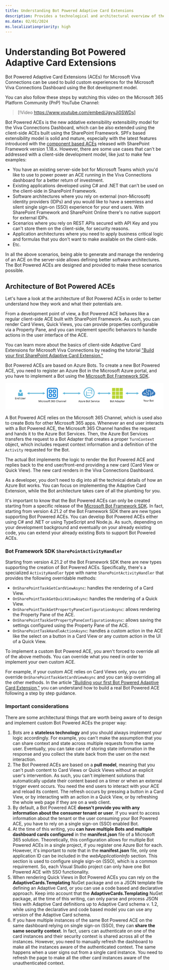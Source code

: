 ```yaml
---
title: Understanding Bot Powered Adaptive Card Extensions
description: Provides a technological and architectural overview of the Bot Powered Adaptive Card Extensions
ms.date: 02/01/2024
ms.localizationpriority: high
---
```

# Understanding Bot Powered Adaptive Card Extensions

Bot Powered Adaptive Card Extensions (ACEs) for Microsoft Viva Connections can be used to build custom experiences for the Microsoft Viva Connections Dashboard using the Bot development model.


You can also follow these steps by watching this video on the Microsoft 365 Platform Community (PnP) YouTube Channel:

> [!Video https://www.youtube.com/embed/JgyyJi0SWDs]



Bot Powered ACEs is the new addative extensibility extensibility model for the Viva Connections Dashboard, which can be also extended using the client-side ACEs built using the SharePoint Framework. SPFx based extensibility model is solid and mature, especially with the latest features introduced with the [component based ACEs](/sharepoint/dev/spfx/viva/design/designing-card) released with SharePoint Framework version 1.18.x.  However, there are some use cases that can't be addressed with a client-side development model, like just to make few examples:

* You have an existing server-side bot for Microsoft Teams which you'd like to use to power power an ACE running in the Viva Connections dashboard for a better return of investment.
* Existing applications developed using C# and .NET that can't be used on the client-side in SharePoint Framework.
* Software architectures where you rely on external (non-Microsoft) identity providers (IDPs) and you would like to have a seemless and silent single sign-on (SSO) experience for your end users. With SharePoint Framework and SharePoint Online there's no native support for external IDPs.
* Scenarios where you rely on REST APIs secured with API Key and you can't store them on the client-side, for security reasons.
* Application architectures where you need to apply business critical logic and formulas that you don't want to make available on the client-side.
* Etc.

In all the above scenarios, being able to generate and manage the rendering of an ACE on the server-side allows defining better software architectures. The Bot Powered ACEs are designed and provided to make these scenarios possible.

## Architecture of Bot Powered ACEs

Let's have a look at the architecture of Bot Powered ACEs in order to better understand how they work and what their potentials are.

From a development point of view, a Bot Powered ACE behaves like a regular client-side ACE built with SharePoint Framework. As such, you can render Card Views, Quick Views, you can provide properties configurable via a Property Pane, and you can implement specific behaviors to handle actions in the user interface of the ACE. 

You can learn more about the basics of client-side Adaptive Card Extensions for Microsoft Viva Connections by reading the tutorial ["Build your first SharePoint Adaptive Card Extension."](/sharepoint/dev/spfx/viva/get-started/build-first-sharepoint-adaptive-card-extension)

Bot Powered ACEs are based on Azure Bots. To create a new Bot Powered ACE, you need to register an Azure Bot in the Microsoft Azure portal, and you have to implement a Bot using the [Microsoft Bot Framework SDK](https://learn.microsoft.com/en-us/azure/bot-service/index-bf-sdk?view=azure-bot-service-4.0).

![The architectural diagram of an Azure hosted Bot Powered ACE. The end user interacts with the Bot via the Microsoft 365 Channel, which relies on the Azure Bot Services. The Azure Bot Services are an intermediary to the Bot Adapter which handles the actual requests, creates a `TurnContext` object and hands control to the actual Bot. The response of a Bot request flows back to the end user following the reversed path.](./images/Bot-Architectural-Diagram.png)

A Bot Powered ACE relies on the Microsoft 365 Channel, which is used also to create Bots for other Microsoft 365 apps. Whenever an end user interacts with a Bot Powered ACE, the Microsoft 365 Channel handles the request and hands it to the Azure Bot Services. Then, the Azure Bot Services transfers the request to a Bot Adapter that creates a proper `TurnContext` object, which includes request context information and a definition of the `Activity` requested for the Bot.

The actual Bot implements the logic to render the Bot Powered ACE and replies back to the end user/front-end providing a new card (Card View or Quick View). The new card renders in the Viva Connections Dashboard.

As a developer, you don't need to dig into all the technical details of how an Azure Bot works. You can focus on implementing the Adaptive Card Extension, while the Bot architecture takes care of all the plumbing for you.

It's important to know that the Bot Powered ACEs can only be created starting from a specific release of the [Microsoft Bot Framework SDK](/azure/bot-service/index-bf-sdk). In fact, starting from version 4.21.2 of the Bot Framework SDK there are new types supporting Bot Powered ACEs. You can develop Bot Powered ACEs either using C# and .NET or using TypeScript and Node.js. As such, depending on your development background and eventually on your already existing code, you can extend your already existing Bots to support Bot Powered ACEs.

### Bot Framework SDK `SharePointActivityHandler`

Starting from version 4.21.2 of the Bot Framework SDK there are new types supporting the creation of Bot Powered ACEs. Specifically, there's a specialized `ActivityHandler` type with name `SharePointActivityHandler` that provides the following overridable methods:

* `OnSharePointTaskGetCardViewAsync`: handles the rendering of a Card View.
* `OnSharePointTaskGetQuickViewAsync`: handles the rendering of a Quick View.
* `OnSharePointTaskGetPropertyPaneConfigurationAsync`: allows rendering the Property Pane of the ACE.
* `OnSharePointTaskSetPropertyPaneConfigurationAsync`: allows saving the settings configured using the Property Pane of the ACE.
* `OnSharePointTaskHandleActionAsync`: handles a custom action in the ACE like the select on a button in a Card View or any custom action in the UI of a Quick View.

To implement a custom Bot Powered ACE, you aren't forced to override all of the above methods. You can override what you need in order to implement your own custom ACE.

For example, if your custom ACE relies on Card Views only, you can override `OnSharePointTaskGetCardViewAsync` and you can skip overriding all the other methods. In the article ["Building your first Bot Powered Adaptive Card Extension,"](Building-Your-First-Bot-Powered-ACE.md) you can understand how to build a real Bot Powered ACE following a step by step guidance.

### Important considerations

There are some architectural things that are worth being aware of to design and implement custom Bot Powered ACEs the proper way:

1. Bots are a **stateless technology** and you should always implement your logic accordingly. For example, you can't make the assumption that you can share context and state across multiple requests from the same user. Eventually, you can take care of storing state information in the response and you collect the state back from the user on the next interaction.
1. The Bot Powered ACEs are based on a **pull model**, meaning that you can't push content to Card Views or Quick Views without an explicit user's intervention. As such, you can't implement solutions that automatically update their content based on a timer or when an external trigger event occurs. You need the end users to interact with your ACE and reload its content. The refresh occurs by pressing a button in a Card View, or by interacting with an action in a Quick View, or by refreshing the whole web page if they are on a web client.
1. By default, a Bot Powered ACE **doesn't provide you with any information about the consumer tenant or user**. If you want to access information about the tenant or the user consuming your Bot Powered ACE, you have to rely on a single sign-on (SSO) enabled Bot.
1. At the time of this writing, you **can have multiple Bots and multiple dashboard cards configured** in the **manifest.json** file of a Microsoft 365 solution. Theoretically, this configuration allows for multiple Bot Powered ACEs in a single project, if you register one Azure Bot for each. However, it's important to note that in the **manifest.json** file, only one application ID can be included in the _webApplicationInfo_ section. This section is used to configure single sign-on (SSO), which is a common requirement. So, each Visual Studio project can only have one Bot Powered ACE with SSO functionality.
1. When rendering Quick Views in Bot Powered ACEs you can rely on the **AdaptiveCards.Templating** NuGet package and on a JSON template file defining an Adaptive Card, or you can use a code based and declarative approach. Keep into account that the **AdaptiveCards.Templating** NuGet package, at the time of this writing, can only parse and process JSON files with Adaptive Card definitions up to Adaptive Card schema v. 1.2, while using the declarative and code based model you can use any version of the Adaptive Card schema.
1. If you have multiple instances of the same Bot Powered ACE on the same dashboard relying on single sign-on (SSO), they can **share the same security context**. In fact, users can authenticate on one of the card instances and their security context is shared across all of the instances. However, you need to manually refresh the dashboard to make all the instances aware of the authenticated context. The same happens when a user signs out from a single card instance. You need to refresh the page to make all the other card instances aware of the unauthenticated context.